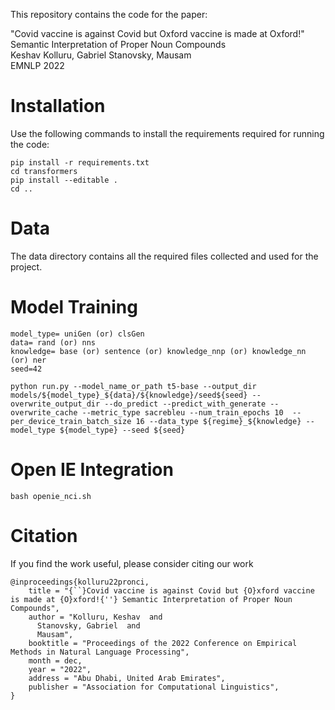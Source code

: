 This repository contains the code for the paper:

"Covid vaccine is against Covid but Oxford vaccine is made at Oxford!" Semantic Interpretation of Proper Noun Compounds\
Keshav Kolluru, Gabriel Stanovsky, Mausam\
EMNLP 2022

# Installation

Use the following commands to install the requirements required for running the code:

```
pip install -r requirements.txt
cd transformers
pip install --editable .
cd ..
```

# Data

The data directory contains all the required files collected and used for the project.


# Model Training

```
model_type= uniGen (or) clsGen
data= rand (or) nns
knowledge= base (or) sentence (or) knowledge_nnp (or) knowledge_nn (or) ner
seed=42

python run.py --model_name_or_path t5-base --output_dir models/${model_type}_${data}/${knowledge}/seed${seed} --overwrite_output_dir --do_predict --predict_with_generate --overwrite_cache --metric_type sacrebleu --num_train_epochs 10  --per_device_train_batch_size 16 --data_type ${regime}_${knowledge} --model_type ${model_type} --seed ${seed}
```

# Open IE Integration

```
bash openie_nci.sh
```

# Citation

If you find the work useful, please consider citing our work

```
@inproceedings{kolluru22pronci,
    title = "{``}Covid vaccine is against Covid but {O}xford vaccine is made at {O}xford!{''} Semantic Interpretation of Proper Noun Compounds",
    author = "Kolluru, Keshav  and
      Stanovsky, Gabriel  and
      Mausam",
    booktitle = "Proceedings of the 2022 Conference on Empirical Methods in Natural Language Processing",
    month = dec,
    year = "2022",
    address = "Abu Dhabi, United Arab Emirates",
    publisher = "Association for Computational Linguistics",    
}
```
